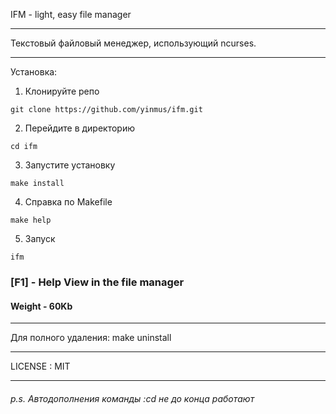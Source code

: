 IFM - light, easy file manager
___
Текстовый файловый менеджер, использующий ncurses. 
____



Установка:

1. Клонируйте репо 
```
git clone https://github.com/yinmus/ifm.git
```
2. Перейдите в директорию
```
cd ifm
```
3. Запустите установку
```
make install
```
4. Справка по Makefile
```
make help
```
5. Запуск
```
ifm
```


### [F1] - Help View in the file manager
#### Weight - 60Kb
___


Для полного удаления: make uninstall

___

LICENSE : MIT

___

###### p.s.  Автодополнения команды :cd не до конца работают
